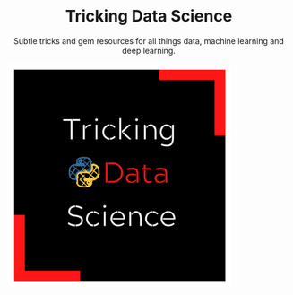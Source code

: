 <div id="top"></div>

<br />
<div align="center">
<h1 align="center">Tricking Data Science</h1>

  <p align="center">
    Subtle tricks and gem resources for all things data, machine learning and deep learning. 
  </p>
</div>

<img src="book/images/logo.png" width="400" height="400" align="center">